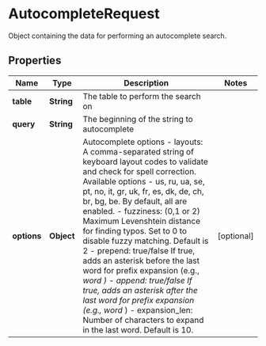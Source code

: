 

# AutocompleteRequest

Object containing the data for performing an autocomplete search.

## Properties

| Name | Type | Description | Notes |
|------------ | ------------- | ------------- | -------------|
|**table** | **String** | The table to perform the search on |  |
|**query** | **String** | The beginning of the string to autocomplete |  |
|**options** | **Object** | Autocomplete options   - layouts: A comma-separated string of keyboard layout codes to validate and check for spell correction. Available options - us, ru, ua, se, pt, no, it, gr, uk, fr, es, dk, de, ch, br, bg, be. By default, all are enabled.   - fuzziness: (0,1 or 2) Maximum Levenshtein distance for finding typos. Set to 0 to disable fuzzy matching. Default is 2   - prepend: true/false If true, adds an asterisk before the last word for prefix expansion (e.g., *word )   - append:  true/false If true, adds an asterisk after the last word for prefix expansion (e.g., word* )   - expansion_len: Number of characters to expand in the last word. Default is 10.  |  [optional] |



